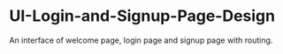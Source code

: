 # UI-Login-and-Signup-Page-Design
 An interface of welcome page, login page and signup page with routing.
